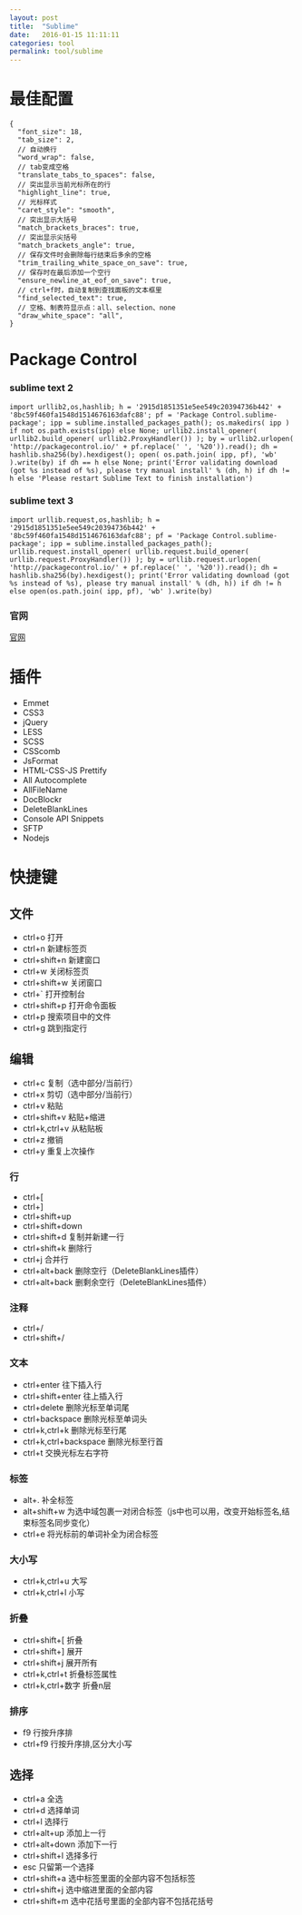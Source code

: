 ```yaml
---
layout: post
title:  "Sublime"
date:   2016-01-15 11:11:11
categories: tool
permalink: tool/sublime
---
```




# 最佳配置

    {
      "font_size": 18,
      "tab_size": 2,
      // 自动换行
      "word_wrap": false,
      // tab变成空格
      "translate_tabs_to_spaces": false,
      // 突出显示当前光标所在的行
      "highlight_line": true,
      // 光标样式
      "caret_style": "smooth",
      // 突出显示大括号
      "match_brackets_braces": true,
      // 突出显示尖括号
      "match_brackets_angle": true,
      // 保存文件时会删除每行结束后多余的空格
      "trim_trailing_white_space_on_save": true,
      // 保存时在最后添加一个空行
      "ensure_newline_at_eof_on_save": true,
      // ctrl+f时，自动复制到查找面板的文本框里
      "find_selected_text": true,
      // 空格、制表符显示点：all、selection、none
      "draw_white_space": "all",
    }

# Package Control

### sublime text 2

    import urllib2,os,hashlib; h = '2915d1851351e5ee549c20394736b442' + '8bc59f460fa1548d1514676163dafc88'; pf = 'Package Control.sublime-package'; ipp = sublime.installed_packages_path(); os.makedirs( ipp ) if not os.path.exists(ipp) else None; urllib2.install_opener( urllib2.build_opener( urllib2.ProxyHandler()) ); by = urllib2.urlopen( 'http://packagecontrol.io/' + pf.replace(' ', '%20')).read(); dh = hashlib.sha256(by).hexdigest(); open( os.path.join( ipp, pf), 'wb' ).write(by) if dh == h else None; print('Error validating download (got %s instead of %s), please try manual install' % (dh, h) if dh != h else 'Please restart Sublime Text to finish installation')

### sublime text 3

    import urllib.request,os,hashlib; h = '2915d1851351e5ee549c20394736b442' + '8bc59f460fa1548d1514676163dafc88'; pf = 'Package Control.sublime-package'; ipp = sublime.installed_packages_path(); urllib.request.install_opener( urllib.request.build_opener( urllib.request.ProxyHandler()) ); by = urllib.request.urlopen( 'http://packagecontrol.io/' + pf.replace(' ', '%20')).read(); dh = hashlib.sha256(by).hexdigest(); print('Error validating download (got %s instead of %s), please try manual install' % (dh, h)) if dh != h else open(os.path.join( ipp, pf), 'wb' ).write(by)

### 官网

[官网](https://packagecontrol.io/installation)

# 插件

* Emmet
* CSS3
* jQuery
* LESS
* SCSS
* CSScomb
* JsFormat
* HTML-CSS-JS Prettify
* All Autocomplete
* AllFileName
* DocBlockr
* DeleteBlankLines
* Console API Snippets
* SFTP
* Nodejs

# 快捷键

## 文件

* ctrl+o 打开
* ctrl+n 新建标签页
* ctrl+shift+n 新建窗口
* ctrl+w 关闭标签页
* ctrl+shift+w 关闭窗口
* ctrl+` 打开控制台
* ctrl+shift+p 打开命令面板
* ctrl+p 搜索项目中的文件
* ctrl+g 跳到指定行

## 编辑

* ctrl+c 复制（选中部分/当前行）
* ctrl+x 剪切（选中部分/当前行）
* ctrl+v 粘贴
* ctrl+shift+v 粘贴+缩进
* ctrl+k,ctrl+v 从粘贴板
* ctrl+z 撤销
* ctrl+y 重复上次操作

### 行

* ctrl+[
* ctrl+]
* ctrl+shift+up
* ctrl+shift+down
* ctrl+shift+d 复制并新建一行
* ctrl+shift+k 删除行
* ctrl+j 合并行
* ctrl+alt+back 删除空行（DeleteBlankLines插件）
* ctrl+alt+back 删剩余空行（DeleteBlankLines插件）

### 注释

* ctrl+/
* ctrl+shift+/

### 文本

* ctrl+enter 往下插入行
* ctrl+shift+enter 往上插入行
* ctrl+delete 删除光标至单词尾
* ctrl+backspace 删除光标至单词头
* ctrl+k,ctrl+k 删除光标至行尾
* ctrl+k,ctrl+backspace 删除光标至行首
* ctrl+t 交换光标左右字符

### 标签

* alt+. 补全标签
* alt+shift+w 为选中域包裹一对闭合标签（js中也可以用，改变开始标签名,结束标签名同步变化）
* ctrl+e 将光标前的单词补全为闭合标签

### 大小写

* ctrl+k,ctrl+u 大写
* ctrl+k,ctrl+l 小写

### 折叠

* ctrl+shift+[ 折叠
* ctrl+shift+] 展开
* ctrl+shift+j 展开所有
* ctrl+k,ctrl+t 折叠标签属性
* ctrl+k,ctrl+数字 折叠n层

### 排序

* f9 行按升序排
* ctrl+f9 行按升序排,区分大小写


## 选择

* ctrl+a 全选
* ctrl+d 选择单词
* ctrl+l 选择行
* ctrl+alt+up 添加上一行
* ctrl+alt+down 添加下一行
* ctrl+shift+l 选择多行
* esc 只留第一个选择
* ctrl+shift+a 选中标签里面的全部内容不包括标签
* ctrl+shift+j 选中缩进里面的全部内容
* ctrl+shift+m 选中花括号里面的全部内容不包括花括号